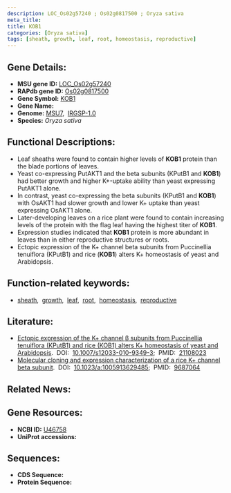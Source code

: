 ```yaml
---
description: LOC_Os02g57240 ; Os02g0817500 ; Oryza sativa
meta_title:
title: KOB1
categories: [Oryza sativa]
tags: [sheath, growth, leaf, root, homeostasis, reproductive]
---
```


## Gene Details:
- **MSU gene ID:** [LOC_Os02g57240](http://rice.uga.edu/cgi-bin/ORF_infopage.cgi?orf=LOC_Os02g57240)  
- **RAPdb gene ID:** [Os02g0817500](https://rapdb.dna.affrc.go.jp/locus/?name=Os02g0817500)  
- **Gene Symbol:** <u>KOB1</u>
- **Gene Name:**
- **Genome:**  [MSU7](http://rice.uga.edu/),&nbsp;&nbsp;[IRGSP-1.0](https://rapdb.dna.affrc.go.jp/download/irgsp1.html)
- **Species:** *Oryza sativa*

## Functional Descriptions:
   - Leaf sheaths were found to contain higher levels of **KOB1** protein than the blade portions of leaves.
   - Yeast co-expressing PutAKT1 and the beta subunits (KPutB1 and **KOB1**) had better growth and higher K+-uptake ability than yeast expressing PutAKT1 alone.
   - In contrast, yeast co-expressing the beta subunits (KPutB1 and **KOB1**) with OsAKT1 had slower growth and lower K+ uptake than yeast expressing OsAKT1 alone.
   - Later-developing leaves on a rice plant were found to contain increasing levels of the protein with the flag leaf having the highest titer of **KOB1**.
   - Expression studies indicated that **KOB1** protein is more abundant in leaves than in either reproductive structures or roots.
   - Ectopic expression of the K+ channel beta subunits from Puccinellia tenuiflora (KPutB1) and rice (**KOB1**) alters K+ homeostasis of yeast and Arabidopsis.

## Function-related keywords:
   - [sheath](/tags/sheath/),&nbsp;&nbsp;[growth](/tags/growth/),&nbsp;&nbsp;[leaf](/tags/leaf/),&nbsp;&nbsp;[root](/tags/root/),&nbsp;&nbsp;[homeostasis](/tags/homeostasis/),&nbsp;&nbsp;[reproductive](/tags/reproductive/)

## Literature:
   - [Ectopic expression of the K+ channel β subunits from Puccinellia tenuiflora (KPutB1) and rice (KOB1) alters K+ homeostasis of yeast and Arabidopsis](https://www.doi.org/10.1007/s12033-010-9349-3).&nbsp;&nbsp;DOI:&nbsp;&nbsp;[10.1007/s12033-010-9349-3](https://www.doi.org/10.1007/s12033-010-9349-3);&nbsp;&nbsp;PMID:&nbsp;&nbsp;[21108023](https://pubmed.ncbi.nlm.nih.gov/21108023/)
   - [Molecular cloning and expression characterization of a rice K+ channel beta subunit](https://www.doi.org/10.1023/a:1005913629485).&nbsp;&nbsp;DOI:&nbsp;&nbsp;[10.1023/a:1005913629485](https://www.doi.org/10.1023/a:1005913629485);&nbsp;&nbsp;PMID:&nbsp;&nbsp;[9687064](https://pubmed.ncbi.nlm.nih.gov/9687064/)

## Related News:

## Gene Resources:
- **NCBI ID:**  [U46758](http://www.ncbi.nlm.nih.gov/nuccore/U46758)
- **UniProt accessions:** [](https://www.uniprot.org/uniprotkb//entry)

## Sequences:
- **CDS Sequence:**
- **Protein Sequence:**
